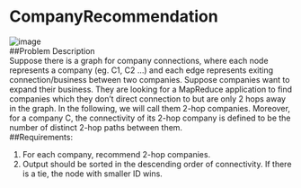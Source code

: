 # CompanyRecommendation
![image](https://github.com/ycl11761/CompanyRecommendation/blob/master/mapreduce.png)</br>
##Problem Description</br>
Suppose there is a graph for company connections, where each node represents a company (eg.
C1, C2 …) and each edge represents exiting connection/business between two companies. Suppose
companies want to expand their business. They are looking for a MapReduce application to find
companies which they don’t direct connection to but are only 2 hops away in the graph. In the
following, we will call them 2-hop companies. Moreover, for a company C, the connectivity of
its 2-hop company is defined to be the number of distinct 2-hop paths between them.</br>
##Requirements:</br>
1. For each company, recommend 2-hop companies.</br>
2. Output should be sorted in the descending order of connectivity. If there is a tie, the
node with smaller ID wins.</br>
